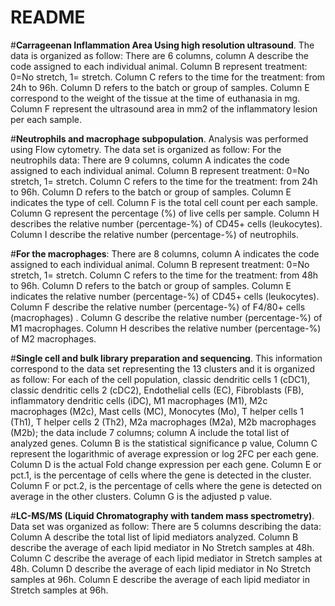 # README
#**Carrageenan Inflammation Area Using high resolution ultrasound**. The data is organized as follow: There are 6 columns, column A describe the code assigned to each individual animal. Column B represent treatment: 0=No stretch, 1= stretch. Column C refers to the time for the treatment: from 24h to 96h. Column D refers to the batch or group of samples.  Column E correspond to the weight of the tissue at the time of euthanasia in mg. Column F  represent the ultrasound area in mm2 of the inflammatory lesion per each sample.

#**Neutrophils and macrophage subpopulation**. Analysis was performed using Flow cytometry. The data set is organized as follow:
For the neutrophils data: There are 9 columns, column A indicates the code assigned to each individual animal. Column B represent treatment: 0=No stretch, 1= stretch. Column C refers to the time for the treatment: from 24h to 96h. Column D refers to the batch or group of samples. Column E indicates the type of cell. Column F is the total cell count per each sample. Column G represent the percentage (%) of live cells per sample. Column H describes the relative number (percentage-%) of CD45+ cells (leukocytes). Column I describe the relative number (percentage-%) of neutrophils.

#**For the macrophages**: There are 8 columns, column A indicates the code assigned to each individual animal. Column B represent treatment: 0=No stretch, 1= stretch. Column C refers to the time for the treatment: from 48h to 96h. Column D refers to the batch or group of samples. Column E indicates the relative number (percentage-%)    of CD45+ cells (leukocytes). Column F describe the relative number (percentage-%)  of F4/80+ cells (macrophages) . Column G describe the relative number (percentage-%)  of M1 macrophages. Column H describes the relative number (percentage-%)  of M2 macrophages.

#**Single cell and bulk library preparation and sequencing**. This information correspond to the data set representing the 13 clusters and it is  organized as follow: For each of the cell population,  classic dendritic cells 1 (cDC1), classic dendritic cells 2 (cDC2), Endothelial cells (EC), Fibroblasts (FB), inflammatory dendritic cells (iDC), M1 macrophages (M1), M2c macrophages (M2c), Mast cells (MC), Monocytes (Mo), T helper cells 1 (Th1), T helper cells 2 (Th2), M2a macrophages (M2a), M2b macrophages (M2b);  the data include 7 columns; column A include the total list of analyzed genes. Column B is the statistical significance p value, Column C represent the logarithmic of average expression or  log 2FC  per each gene. Column  D is the actual Fold change expression per each gene. Column E or pct.1, is the percentage of cells where the gene is detected in the cluster. Column F or pct.2, is the percentage of cells where the gene is detected on average in the other clusters. Column G is the adjusted p value. 

#**LC-MS/MS (Liquid Chromatography with tandem mass spectrometry)**. Data set was organized as follow: There are 5 columns describing the data: Column A describe the total  list of lipid mediators analyzed. Column B describe the average of each lipid mediator in No Stretch samples at 48h. Column C describe the average of each lipid mediator in  Stretch samples at 48h. Column D describe the average of each lipid mediator in No Stretch samples at 96h. Column E describe the average of each lipid mediator in  Stretch samples at 96h.

